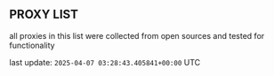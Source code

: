 ## PROXY LIST

all proxies in this list were collected from open sources and tested for functionality

last update: `2025-04-07 03:28:43.405841+00:00` UTC